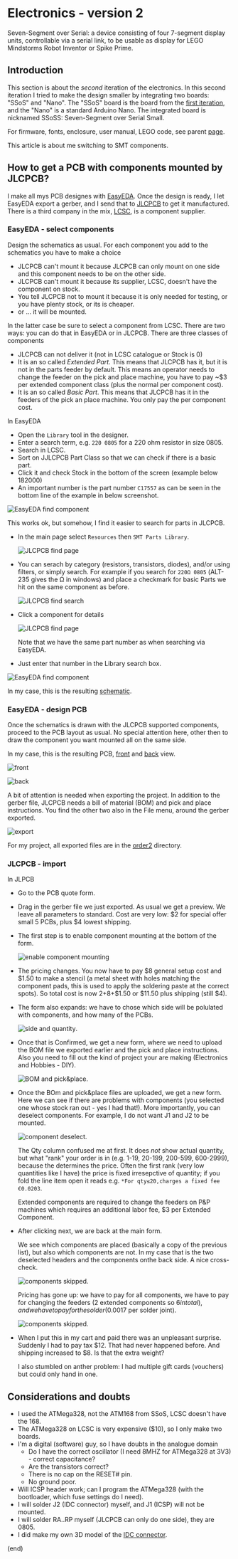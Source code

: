 # Electronics - version 2

Seven-Segment over Serial: a device consisting of four 7-segment display units, 
controllable via a serial link, to be usable as display for LEGO Mindstorms Robot Inventor or Spike Prime.

## Introduction

This section is about the _second_ iteration of the electronics.
In this second iteration I tried to make the design smaller by integrating two boards: "SSoS" and "Nano". 
The "SSoS" board is the board from the [first iteration](../electronics), 
and the "Nano" is a standard Arduino Nano.
The integrated board is nicknamed SSoSS: Seven-Segment over Serial Small.

For firmware, fonts, enclosure, user manual, LEGO code, see parent [page](..).

This article is about me switching to SMT components.


## How to get a PCB with components mounted by JLCPCB?

I make all mys PCB designes with [EasyEDA](https://easyeda.com/).
Once the design is ready, I let EasyEDA export a gerber, and I send that to [JLCPCB](https://jlcpcb.com/DMP) to get it manufactured.
There is a third company in the mix, [LCSC](https://lcsc.com/), is a component supplier.

### EasyEDA - select components

Design the schematics as usual.
For each component you add to the schematics you have to make a choice
 - JLCPCB can't mount it because JLCPCB can only mount on one side and this component needs to be on the other side.
 - JLCPCB can't mount it because its supplier, LCSC, doesn't have the component on stock.
 - You tell JLCPCB not to mount it because it is only needed for testing, or you have plenty stock, or its is cheaper.
 - or ... it will be mounted.

In the latter case be sure to select a component from LCSC.
There are two ways: you can do that in EasyEDA or in JLCPCB.
There are three classes of components
 - JLCPCB can not deliver it (not in LCSC catalogue or Stock is 0)
 - It is an so called _Extended Part_. This means that JLCPCB has it, but it is not in the parts feeder by default.
   This means an operator needs to change the feeder on the pick and place machine, 
   you have to pay ~$3 per extended component class (plus the normal per component cost).
 - It is an so called _Basic Part_. This means that JLCPCB has it in the feeders of the pick an place machine.
   You only pay the per component cost.

In EasyEDA
 - Open the `Library` tool in the designer.
 - Enter a search term, e.g. `220 0805` for a 220 ohm resistor in size 0805.
 - Search in LCSC.
 - Sort on JJLCPCB Part Class so that we can check if there is a basic part.
 - Click it and check Stock in the bottom of the screen (example below 182000)
 - An important number is the part number `C17557` as can be seen in the bottom line of the example in below screenshot.
 
  ![EasyEDA find component](find-r220-easyeda1.png)

This works ok, but somehow, I find it easier to search for parts in JLCPCB.

 - In the main page select `Resources` then `SMT Parts Library`.
 
   ![JLCPCB find page](find-r220-jlcpcb1.png)
   
 - You can serach by category (resistors, transistors, diodes), and/or using filters, or simply search.
   For example if you search for `220Ω 0805` (ALT-235 gives the Ω in windows) and place a checkmark for  basic Parts
   we hit on the same component as before.
   
   ![JLCPCB find search](find-r220-jlcpcb2.png)
   
 - Click a component for details
 
   ![JLCPCB find page](find-r220-jlcpcb3.png)
   
   Note that we have the same part number as when searching via EasyEDA.
   
 - Just enter that number in the Library search box.
 
  ![EasyEDA find component](find-r220-easyeda2.png)


In my case, this is the resulting [schematic](Schematic_SSoSS.pdf).


### EasyEDA - design PCB

Once the schematics is drawn with the JLCPCB supported components, proceed to the PCB layout as usual.
No special attention here, other then to draw the component you want mounted all on the same side.

In my case, this is the resulting PCB, [front](front-3D.png) and [back](back-3D.png) view.

![front](front-3D.png)

![back](back-3D.png)

A bit of attention is needed when exporting the project. In addition to the gerber file, 
JLCPCB needs a bill of material (BOM) and pick and place instructions.
You find the other two also in the File menu, around the gerber exported.

![export](easyeda-export.png)

For my project, all exported files are in the [order2](order2) directory.


### JLCPCB - import

In JLPCB 
 - Go to the PCB quote form.

 - Drag in the gerber file we just exported. As usual we get a preview.
   We leave all parameters to standard. Cost are very low: $2 for special offer small 5 PCBs, plus $4 lowest shipping.

 - The first step is to enable component mounting at the bottom of the form.

   ![enable component mounting](jlcpcb-import1.png)

 - The pricing changes. You now have to pay $8 general setup cost and $1.50 to make a stencil
   (a metal sheet with holes matching the component pads, this is used to apply the soldering paste at the correct spots).
   So total cost is now $2+$8+$1.50 or $11.50 plus shipping (still $4).

 - The form also expands: we have to chose which side will be polulated with components, and how many of the PCBs.

   ![side and quantity](jlcpcb-import2.png).

 - Once that is Confirmed, we get a new form, where we need to upload the BOM file we exported earlier
   and the pick and place instructions. Also you need to fill out the kind of project your are making
   (Electronics and Hobbies - DIY).

   ![BOM and pick&place](jlcpcb-import3.png).
 
 - Once the BOm and pick&place files are uploaded, we get a new form.
   Here we can see if there are problems with components (you selected one whose stock ran out - yes I had that!).
   More importantly, you can deselect components. For example, I do not want J1 and J2 to be mounted.

   ![component deselect](jlcpcb-import4.png).

   The Qty column confused me at first. It does _not_ show actual quantity, 
   but what "rank" your order is in (e.g. 1-19, 20-199, 200-599, 600-2999), because the determines the price.
   Often the first rank (very low quantities like I have) the price is fixed irresepctive of 
   quantity; if you fold the line item open it reads e.g. `*For qty≤20,charges a fixed fee €0.0203`.

   Extended components are required to change the feeders on P&P machines 
   which requires an additional labor fee, $3 per Extended Component.

 - After clicking next, we are back at the main form.
 
   We see which components are placed (basically a copy of the previous  list), but also
   which components are not. In my case that is the two deselected headers and the components
   onthe back side. A nice cross-check.
   
   ![components skipped](jlcpcb-import5.png).
   
   Pricing has gone up: we have to pay for all components, we have to pay for changing the feeders 
   (2 extended components so $6 in total), and we have to pay for the solder ($0.0017 per solder joint).

   ![components skipped](jlcpcb-import6.png).
   
 - When I put this in my cart and paid there was an unpleasant surprise.
   Suddenly I had to pay tax $12. That had never happened before.
   And shipping increased to $8. Is that the extra weight?
   
   I also stumbled on anther problem: I had multiple gift cards (vouchers) but could only hand in one.


## Considerations and doubts

 - I used the ATMega328, not the ATM168 from SSoS, LCSC doesn't have the 168.
 - The ATMega328 on LCSC is very expensive ($10), so I only make two boards.
 - I'm a digital (software) guy, so I have doubts in the analogue domain
   - Do I have the correct oscillator (I need 8MHZ for ATMega328 at 3V3) - correct capacitance?
   - Are the transistors correct?
   - There is no cap on the RESET# pin.
   - No ground poor.
 - Will ICSP header work; can I program the ATMega328 (with the bootloader, which fuse settings do I need).
 - I will solder J2 (IDC connector) myself, and J1 (ICSP) will not be mounted.
 - I will solder RA..RP myself (JLCPCB can only do one side), they are 0805.
 - I did make my own 3D model of the [IDC connector](IDC3dModel).
 
 
(end)
